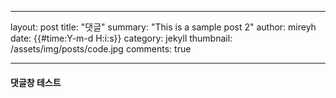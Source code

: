 ***

layout: post
title:  "댓글"
summary: "This is a sample post 2"
author: mireyh
date: {{#time:Y-m-d H:i:s}}
category: jekyll
thumbnail: /assets/img/posts/code.jpg
comments:  true

***



#### 댓글창 테스트


